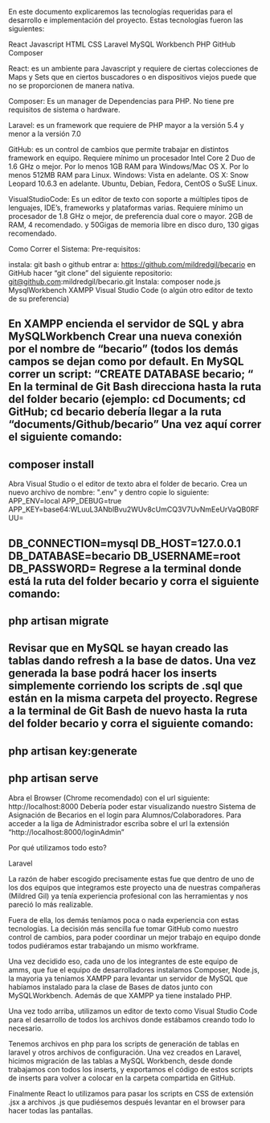 En este documento explicaremos las tecnologías requeridas para el desarrollo e implementación del proyecto. 
Estas tecnologías fueron las siguientes:

React
Javascript
HTML
CSS
Laravel
MySQL Workbench
PHP
GitHub
Composer

React: es un ambiente para Javascript y requiere de ciertas colecciones de Maps y Sets que en ciertos buscadores o en dispositivos viejos puede que no se proporcionen de manera nativa.

Composer: Es un manager de Dependencias para PHP. No tiene pre requisitos de sistema o hardware.

Laravel: es un framework que requiere de PHP mayor a la versión 5.4 y menor a la versión 7.0

GitHub: es un control de cambios que permite trabajar en distintos framework en equipo. Requiere mínimo un procesador Intel Core 2 Duo de 1.6 GHz o mejor. Por lo menos 1GB RAM para Windows/Mac OS X. Por lo menos 512MB RAM para Linux. Windows: Vista en adelante. OS X: Snow Leopard 10.6.3 en adelante. Ubuntu, Debian, Fedora, CentOS o SuSE Linux.

VisualStudioCode: Es un editor de texto con soporte a múltiples tipos de lenguajes, IDE’s, frameworks y plataformas varias. Requiere mínimo un procesador de 1.8 GHz o mejor, de preferencia dual core o mayor. 2GB de RAM, 4 recomendado. y 50Gigas de memoria libre en disco duro, 130 gigas recomendado.

Como Correr el Sistema:
Pre-requisitos:

instala: git bash o github
entrar a: https://github.com/mildredgil/becario 
en GitHub hacer “git clone” del siguiente repositorio: git@github.com:mildredgil/becario.git 
Instala:
composer
node.js
MysqlWorkbench
XAMPP
Visual Studio Code (o algún otro editor de texto de su preferencia)

En XAMPP encienda el servidor de SQL y abra MySQLWorkbench
Crear una nueva conexión por el nombre de “becario” (todos los demás campos se dejan como por default.
En MySQL correr un script: “CREATE DATABASE becario; “
En la terminal de Git Bash direcciona hasta la ruta del folder becario (ejemplo: cd Documents; cd GitHub; cd becario debería llegar a la ruta “documents/Github/becario”
Una vez aquí correr el siguiente comando:
------------------------
composer install
------------------------
 Abra Visual Studio o el editor de texto abra el folder de becario.
 Crea un nuevo archivo de nombre: ".env" y dentro copie lo siguiente:
APP_ENV=local
APP_DEBUG=true
APP_KEY=base64:WLuuL3ANblBvu2WUv8cUmCQ3V7UvNmEeUrVaQB0RFUU=

DB_CONNECTION=mysql
DB_HOST=127.0.0.1
DB_DATABASE=becario
DB_USERNAME=root
DB_PASSWORD=
 Regrese a la terminal donde está la ruta del folder becario y corra el siguiente comando:
-----------------------
php artisan migrate
-----------------------
 Revisar que en MySQL se hayan creado las tablas dando refresh a la base de datos.
Una vez generada la base podrá hacer los inserts simplemente corriendo los scripts de .sql que están en la misma carpeta del proyecto.
 Regrese a la terminal de Git Bash de nuevo hasta la ruta del folder becario y corra el siguiente comando:
-----------------------
php artisan key:generate
-----------------------
php artisan serve
-----------------------
Abra el Browser (Chrome recomendado) con el url siguiente: http://localhost:8000
Debería poder estar visualizando nuestro Sistema de Asignación de Becarios en el login para Alumnos/Colaboradores.
Para acceder a la liga de Administrador escriba sobre el url la extensión “http://localhost:8000/loginAdmin”

Por qué utilizamos todo esto?

Laravel

La razón de haber escogido precisamente estas fue que dentro de uno de los dos equipos que integramos este proyecto una de nuestras compañeras (Mildred Gil) ya tenía experiencia profesional con las herramientas y nos pareció lo más realizable.

Fuera de ella, los demás teníamos poca o nada experiencia con estas tecnologías. La decisión más sencilla fue tomar GitHub como nuestro control de cambios, para poder coordinar un mejor trabajo en equipo donde todos pudiéramos estar trabajando un mismo workframe.

Una vez decidido eso, cada uno de los integrantes de este equipo de amms, que fue el equipo de desarrolladores instalamos Composer, Node.js, la mayoria ya teniamos XAMPP para levantar un servidor de MySQL que habíamos instalado para la clase de Bases de datos junto con MySQLWorkbench. Además de que XAMPP ya tiene instalado PHP.

Una vez todo arriba, utilizamos un editor de texto como Visual Studio Code para el desarrollo de todos los archivos donde estábamos creando todo lo necesario.

Tenemos archivos en php para los scripts de generación de tablas en laravel y otros archivos de configuración. Una vez creados en Laravel, hicimos migración de las tablas a MySQL Workbench, desde donde trabajamos con todos los inserts, y exportamos el código de estos scripts de inserts para volver a colocar en la carpeta compartida en GitHub.

Finalmente React lo utilizamos para pasar los scripts en CSS de extensión .jsx a archivos .js que pudiésemos después levantar en el browser para hacer todas las pantallas. 




